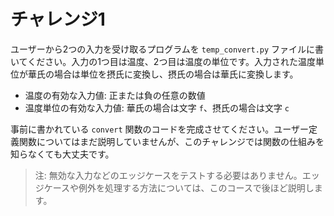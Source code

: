 # チャレンジ1

ユーザーから2つの入力を受け取るプログラムを `temp_convert.py` ファイルに書いてください。入力の1つ目は温度、2つ目は温度の単位です。入力された温度単位が華氏の場合は単位を摂氏に変換し、摂氏の場合は華氏に変換します。

- 温度の有効な入力値: 正または負の任意の数値
- 温度単位の有効な入力値: 華氏の場合は文字 `f`、摂氏の場合は文字 `c`

事前に書かれている `convert` 関数のコードを完成させてください。ユーザー定義関数についてはまだ説明していませんが、このチャレンジでは関数の仕組みを知らなくても大丈夫です。

> 注: 無効な入力などのエッジケースをテストする必要はありません。エッジケースや例外を処理する方法については、このコースで後ほど説明します。






